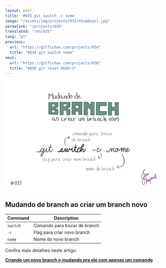 ```yaml
---
layout: post
title: '#035 git switch -c nome'
image: "/assets/img/projects/035/thumbnail.jpg"
permalink: "/projects/035"
translated: "/en/035"
lang: "pt"
previous:
  url: "https://gitfichas.com/projects/034"
  title: "#034 git switch nome"
next:
  url: "https://gitfichas.com/projects/036"
  title: "#036 git reset HEAD~3"
---
```


<img alt="Como criar um novo branch e já trocar para esse novo branch com o comando git switch -c nome" src="/assets/img/projects/035/full.jpg">

## Mudando de branch ao criar um branch novo 

| Command | Description |
|---------|-------------|
| `switch` | Comando para trocar de branch |
| `-c` | Flag para criar novo branch |
| `nome` | Nome do novo branch |

Confira mais detalhes neste artigo:

<a href="https://jtemporal.com/criando-um-novo-branch-e-mudando-pra-ele-com-um-comando/">
  <strong>Criando um novo branch e mudando pra ele com apenas um comando</strong>
</a>

<style>
.styled-table {
    border-collapse: collapse;
    margin: 25px 0;
    font-size: 0.9em;
    font-family: sans-serif;
    min-width: 400px;
    box-shadow: 0 0 20px rgba(0, 0, 0, 0.15);
}

.styled-table thead tr {
    background-color: #d481e1;
    color: #ffffff;
    text-align: left;
}

.styled-table th,
.styled-table td {
    padding: 12px 15px;
}

.styled-table tbody tr {
    border-bottom: thin solid #dddddd;
}

.styled-table tbody tr:nth-of-type(even) {
    background-color: #f3f3f3;
}

.styled-table tbody tr:last-of-type {
    border-bottom: 2px solid #d481e1;
}

.styled-table tbody tr.active-row {
    font-weight: bold;
    color: #d481e1;
}
</style>